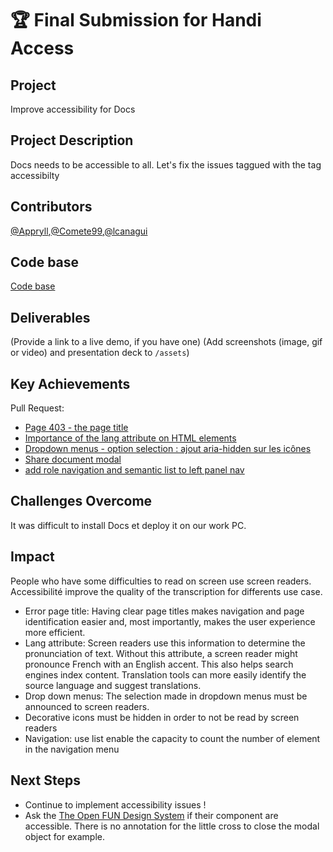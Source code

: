 # 🏆 Final Submission for Handi Access

## Project
Improve accessibility for Docs

## Project Description
Docs needs to be accessible to all. Let's fix the issues taggued with the tag accessibilty

## Contributors
[@Appryll](https://github.com/Appryll/),[@Comete99](https://github.com/Comete99),[@lcanagui](https://github.com/lcanagui)

## Code base
[Code base](https://github.com/Appryll/docs.git)

## Deliverables 
(Provide a link to a live demo, if you have one)
(Add screenshots (image, gif or video) and presentation deck to `/assets`)

## Key Achievements
Pull Request:
- [Page 403 - the page title](https://github.com/suitenumerique/docs/pull/1042)
- [Importance of the lang attribute on HTML elements](https://github.com/suitenumerique/docs/pull/1037)
- [Dropdown menus - option selection : ajout aria-hidden sur les icônes](https://github.com/suitenumerique/docs/pull/1036)
- [Share document modal](https://github.com/suitenumerique/docs/pull/1045)
- [add role navigation and semantic list to left panel nav](https://github.com/suitenumerique/docs/pull/1047)

## Challenges Overcome
It was difficult to install Docs et deploy it on our work PC.

## Impact
People who have some difficulties to read on screen use screen readers. Accessibilité improve the quality of the transcription for differents use case.
- Error page title: Having clear page titles makes navigation and page identification easier and, most importantly, makes the user experience more efficient.
- Lang attribute: Screen readers use this information to determine the pronunciation of text. Without this attribute, a screen reader might pronounce French with an English accent. This also helps search engines index content. Translation tools can more easily identify the source language and suggest translations.
- Drop down menus: The selection made in dropdown menus must be announced to screen readers.
- Decorative icons must be hidden in order to not be read by screen readers
- Navigation: use list enable the capacity to count the number of element in the navigation menu

## Next Steps
- Continue to implement accessibility issues !
- Ask the [The Open FUN Design System](https://github.com/openfun/cunningham) if their component are accessible. There is no annotation for the little cross to close the modal object for example. 
